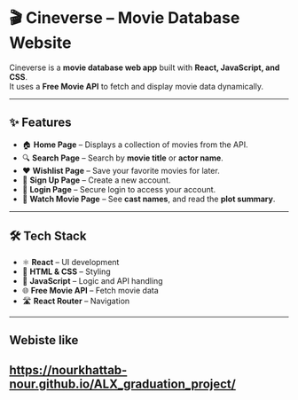# 🎬 Cineverse – Movie Database Website  

Cineverse is a **movie database web app** built with **React, JavaScript, and CSS**.  
It uses a **Free Movie API** to fetch and display movie data dynamically.  

---

## ✨ Features  

- 🏠 **Home Page** – Displays a collection of movies from the API.  
- 🔍 **Search Page** – Search by **movie title** or **actor name**.  
- ❤️ **Wishlist Page** – Save your favorite movies for later.  
- 📝 **Sign Up Page** – Create a new account.  
- 🔑 **Login Page** – Secure login to access your account.  
- 🎥 **Watch Movie Page** – See **cast names**, and read the **plot summary**.  

---

## 🛠️ Tech Stack  

- ⚛️ **React** – UI development  
- 🎨 **HTML & CSS** – Styling  
- 📜 **JavaScript** – Logic and API handling  
- 🌐 **Free Movie API** – Fetch movie data  
- 🛣️ **React Router** – Navigation  

---
## Webiste like
https://nourkhattab-nour.github.io/ALX_graduation_project/
---
